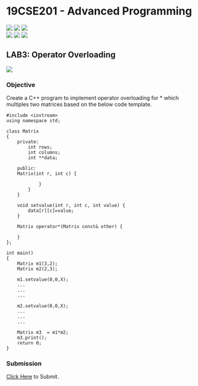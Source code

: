 # 19CSE201 - Advanced Programming 
![](https://img.shields.io/badge/Batch-23CYS-lightgreen) ![](https://img.shields.io/badge/UG-blue) ![](https://img.shields.io/badge/Subject-AP-blue)
<br/>
![](https://img.shields.io/badge/Lecture-2-orange) ![](https://img.shields.io/badge/Practical-3-orange) ![](https://img.shields.io/badge/Credits-3-orange)

## LAB3: Operator Overloading
![](https://img.shields.io/badge/Date-05_August-blue)

### Objective
Create a C++ program to implement operator overloading for * which multiples two matrices based on the below code template.

```
#include <iostream>
using namespace std;

class Matrix 
{
    private:
        int rows;
        int columns;
        int **data;
        
    public:
    Matrix(int r, int c) {

            }
        }
    }
    
    void setvalue(int r, int c, int value) {
        data[r][c]=value;
    }
    
    Matrix operator*(Matrix const& other) {
        
    }
};

int main()
{  
    Matrix m1(3,2);
    Matrix m2(2,3);
    
    m1.setvalue(0,0,X);
    ...
    ...
    ...
    
    m2.setvalue(0,0,X);
    ...
    ...
    ...
    
    Matrix m3  = m1*m2;
    m3.print();
    return 0;
}
```

### Submission
[Click Here](https://aumscb.amrita.edu/portal/directtool/2d33fe56-9f97-4a02-9d40-6b40bf3abe85/) to Submit.
